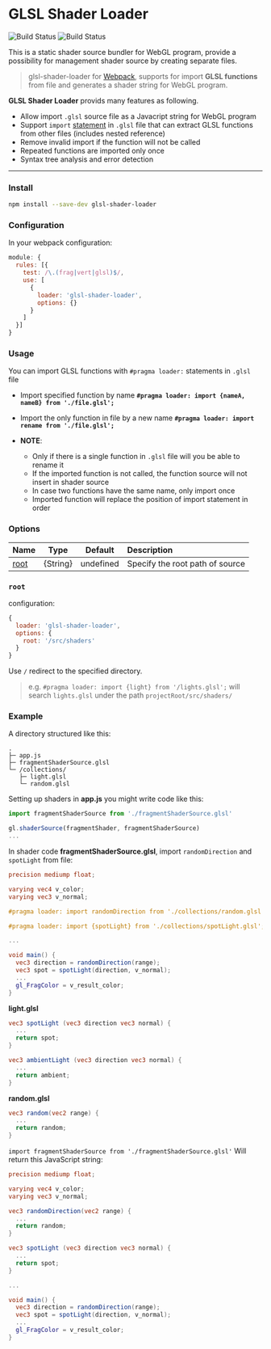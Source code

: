# GLSL Shader Loader
![Build Status](https://travis-ci.org/migalooo/glsl-shader-loader.svg?branch=master) ![Build Status](https://img.shields.io/badge/node-%3E%3D%20v6.0.0-blue.svg)

This is a static shader source bundler for WebGL program, provide a possibility for management shader source by creating separate files.
> glsl-shader-loader for [Webpack](https://webpack.js.org/concepts/), supports for import **GLSL functions** from file and generates a shader string for WebGL program.

**GLSL Shader Loader** provids many features as following.
- Allow import `.glsl` source file as a Javacript string for WebGL program 
- Support `import` [statement](#usage) in `.glsl` file that can extract GLSL functions from other files (includes nested reference)
- Remove invalid import if the function will not be called 
- Repeated functions are imported only once
- Syntax tree analysis and error detection

---

### Install
```bash
npm install --save-dev glsl-shader-loader
```

### Configuration
In your webpack configuration:
```js
module: {
  rules: [{
    test: /\.(frag|vert|glsl)$/,
    use: [
      { 
        loader: 'glsl-shader-loader',
        options: {}  
      }
    ]
  }]
}
```

### Usage
You can import GLSL functions with `#pragma loader:` statements in `.glsl` file
- Import specified function by name
  **`#pragma loader: import {nameA, nameB} from './file.glsl';`**

- Import the only function in file by a new name
  **`#pragma loader: import rename from './file.glsl';`**

- **NOTE**:
  - Only if there is a single function in `.glsl` file will you be able to rename it 
  - If the imported function is not called, the function source will not insert in shader source
  - In case two functions have the same name, only import once
  - Imported function will replace the position of import statement in order

### Options
| Name | Type | Default | Description |
|------|:----:|:--------:|:-----------|
| [root](#root) | {String} | undefined | Specify the root path of source |

### `root`

configuration:
```javascript
{ 
  loader: 'glsl-shader-loader',
  options: {
    root: '/src/shaders' 
  }
}
```
Use `/` redirect to the specified directory.
> e.g. `#pragma loader: import {light} from '/lights.glsl';` will search `lights.glsl` under the path `projectRoot/src/shaders/`

### Example

A directory structured like this:
```
.
├─ app.js 
├─ fragmentShaderSource.glsl 
└─ /collections/
   ├─ light.glsl 
   └─ random.glsl
```

Setting up shaders in **app.js** you might write code like this:
```js
import fragmentShaderSource from './fragmentShaderSource.glsl'

gl.shaderSource(fragmentShader, fragmentShaderSource)
...
```


In shader code **fragmentShaderSource.glsl**, import `randomDirection` and `spotLight` from file:
```glsl
precision mediump float;

varying vec4 v_color;
varying vec3 v_normal;

#pragma loader: import randomDirection from './collections/random.glsl';

#pragma loader: import {spotLight} from './collections/spotLight.glsl';

...

void main() {
  vec3 direction = randomDirection(range);
  vec3 spot = spotLight(direction, v_normal);
  ...
  gl_FragColor = v_result_color;
}
```

**light.glsl**
```glsl
vec3 spotLight (vec3 direction vec3 normal) {
  ...
  return spot;
}

vec3 ambientLight (vec3 direction vec3 normal) {
  ...
  return ambient;
}
```

**random.glsl**
```glsl
vec3 random(vec2 range) {
  ...
  return random;
}
```

`import fragmentShaderSource from './fragmentShaderSource.glsl'` Will return this JavaScript string:
```glsl
precision mediump float;

varying vec4 v_color;
varying vec3 v_normal;

vec3 randomDirection(vec2 range) {
  ...
  return random;
}

vec3 spotLight (vec3 direction vec3 normal) {
  ...
  return spot;
}

...

void main() {
  vec3 direction = randomDirection(range);
  vec3 spot = spotLight(direction, v_normal);
  ...
  gl_FragColor = v_result_color;
}

```
